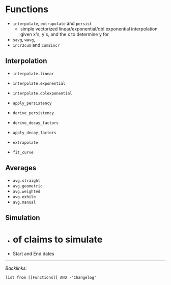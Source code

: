 # Functions

* `interpolate`, `extrapolate` and `persist`
  * simple vectorized linear/exponential/dbl exponential interpolation given x's, y's, and the x to determine y for
* `savg`, `wavg`, 
* `incr2cum` and `cum2incr`

## Interpolation

* `interpolate.linear`

* `interpolate.exponential`

* `interpolate.dblexponential`

* `apply_persistency`

* `derive_persistency`

* `derive_decay_factors`

* `apply_decay_factors`

* `extrapolate`

* `fit_curve`

## Averages

* `avg.straight`
* `avg.geometric`
* `avg.weighted`
* `avg.exhilo`
* `avg.manual`

## Simulation

* # of claims to simulate

* Start and End dates

---

*Backlinks:*

````dataview
list from [[Functions]] AND -"Changelog"
````
